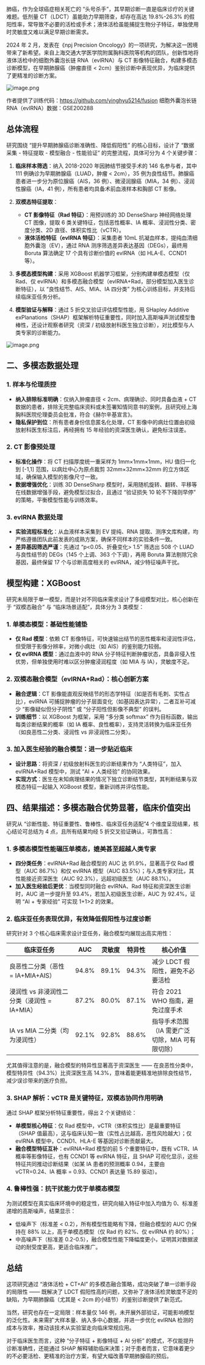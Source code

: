 肺癌，作为全球癌症相关死亡的 “头号杀手”，其早期诊断一直是临床诊疗的关键难题。低剂量 CT（LDCT）虽能助力早期筛查，却存在高达 19.8%-26.3% 的假阳性率，常导致不必要的活检或手术；液体活检虽能捕捉生物分子特征，单独使用时灵敏度又难以满足早期诊断需求。

2024 年 2 月，发表在《npj Precision Oncology》的一项研究，为解决这一困境带来了新希望。来自上海交通大学医学院附属胸科医院等机构的团队，创新性地将液体活检中的细胞外囊泡长链 RNA（evlRNA）与 CT 影像特征融合，构建多模态诊断模型，在早期肺腺癌（肿瘤直径 < 2cm）鉴别诊断中表现优异，为临床提供了更精准的诊断方案。

![image.png](https://s2.loli.net/2025/08/29/NhabSwyrUDgBTxO.png)

作者提供了训练代码：https://github.com/yinghyu5214/fusion
细胞外囊泡长链 RNA（evlRNA）数据：GSE200288
## 总体流程

研究围绕 “提升早期肺腺癌诊断准确性、降低假阳性” 的核心目标，设计了 “数据采集 - 特征提取 - 模型融合 - 性能验证” 的完整流程，具体可分为 4 个关键步骤：

1. **临床样本筛选**：纳入 2018-2020 年因肺结节接受手术的 146 名参与者，其中 111 例确诊为早期肺腺癌（LUAD，肿瘤 < 2cm），35 例为良性结节。肺腺癌患者进一步分为原位腺癌（AIS，36 例）、微浸润腺癌（MIA，34 例）、浸润性腺癌（IA，41 例），所有患者均具备术前血液样本和胸部 CT 影像。
    
2. **双模态特征提取**：
    
    - **CT 影像特征（Rad 特征）**：用预训练的 3D DenseSharp 神经网络处理 CT 图像，提取 6 类关键特征，包括恶性概率、IA 概率、浸润性分类、密度分类、2D 直径、体积实性比（vCTR）。
    - **液体活检特征（evlRNA 特征）**：采集患者 10mL 抗凝血样本，提纯血清细胞外囊泡（EV），通过 RNA 测序筛选差异表达基因（DEGs），最终用 Boruta 算法确定 17 个具有诊断价值的 evlRNA（如 HLA-E、CCND1 等）。
3. **多模态模型构建**：采用 XGBoost 机器学习框架，分别构建单模态模型（仅 Rad、仅 evlRNA）和多模态融合模型（evlRNA+Rad，部分模型加入医生诊断特征），以 “良性结节、AIS、MIA、IA 四分类” 为核心训练目标，并支持后续临床亚任务分析。
    
4. **模型验证与解释**：通过 5 折交叉验证评估模型性能，用 SHapley Additive exPlanations（SHAP）框架解析特征重要性，同时加入高斯噪声测试模型鲁棒性，还设计观察者研究（资深 / 初级放射科医生独立诊断），对比模型与人类专家的诊断能力。

![image.png](https://s2.loli.net/2025/08/29/lUK2NEfMPQp1dvq.png)


## 二、多模态数据处理

### 1. 样本与伦理质控

- **纳入排除标准明确**：仅纳入肿瘤直径 < 2cm、病理确诊、同时具备血液 + CT 数据的患者，排除无完整临床资料或未签署知情同意书的案例，且研究经上海胸科医院伦理委员会批准，符合《赫尔辛基宣言》。
- **隐私保护到位**：所有患者身份信息匿名化处理，CT 影像中的病灶位置由初级放射科医生标注后，再经拥有 15 年经验的资深医生确认，避免标注误差。

### 2. CT 影像预处理

- **标准化操作**：将 CT 扫描厚度统一重采样为 1mm×1mm×1mm，HU 值归一化到 [-1,1] 范围，以病灶中心为原点裁剪 32mm×32mm×32mm 的立方体区域，确保输入模型的影像尺寸一致。
- **数据增强优化**：训练 3D DenseSharp 模型时，采用随机旋转、翻转、平移等在线数据增强手段，避免模型过拟合，且通过 “验证损失 10 轮不下降则早停” 的策略，平衡模型性能与训练效率。

### 3. evlRNA 数据处理

- **实验流程标准化**：从血液样本采集到 EV 提纯、RNA 提取、测序文库构建，均严格遵循团队此前发表的成熟方案，确保不同样本的实验条件一致。
- **差异基因筛选严谨**：先通过 “p<0.05、折叠变化> 1.5” 筛选出 508 个 LUAD 与良性结节的 DEGs（145 个上调、363 个下调），再用 Boruta 算法剔除冗余基因，最终保留 17 个与诊断高度相关的 evlRNA，减少特征噪声干扰。

## 模型构建：XGBoost 

研究未局限于单一模型，而是针对不同临床需求设计了多组模型对比，核心创新在于 “双模态融合” 与 “临床场景适配”，具体分为 3 类模型：

### 1. 单模态模型：基础性能铺垫

- **仅 Rad 模型**：依赖 CT 影像特征，可快速输出结节的恶性概率和浸润性评估，但受限于影像分辨率，对微小病灶（如 AIS）的鉴别能力较弱。
- **仅 evlRNA 模型**：通过血液中的 RNA 分子特征判断肿瘤状态，具备非侵入性优势，但单独使用时难以区分肿瘤浸润程度（如 MIA 与 IA），灵敏度不足。

### 2. 双模态融合模型（evlRNA+Rad）：核心创新方案

- **融合逻辑**：CT 影像能直观反映结节的形态学特征（如是否有毛刺、实性占比），evlRNA 可捕捉肿瘤的分子层面变化（如基因表达异常），二者互补可减少 “影像疑似但分子阴性” 或 “分子阳性但影像不典型” 的误判。
- **训练细节**：以 XGBoost 为框架，采用 “多分类 softmax” 作为目标函数，输出每类诊断结果的概率（如 IA 概率、良性概率），支持灵活转换为临床亚任务（如良恶性二分类、浸润性 vs 非浸润性二分类）。

### 3. 加入医生经验的融合模型：进一步贴近临床

- **设计思路**：将资深 / 初级放射科医生的诊断结果作为 “人类特征”，加入 evlRNA+Rad 模型中，测试 “AI + 人类经验” 的协同效果。
- **实现方式**：医生在未知病理结果的情况下独立诊断结节类型，其判断结果与双模态特征一起输入 XGBoost 模型，重新训练并评估性能。

## 四、结果描述：多模态融合优势显著，临床价值突出

研究从 “诊断性能、特征重要性、鲁棒性、临床亚任务适配”4 个维度呈现结果，核心结论可总结为 4 点，且所有结果均经 5 折交叉验证确认，可靠性高：

### 1. 多模态模型性能碾压单模态，媲美甚至超越人类专家

- **四分类任务**：evlRNA+Rad 融合模型的 AUC 达 91.9%，显著高于仅 Rad 模型（AUC 86.7%）和仅 evlRNA 模型（AUC 83.5%）；与人类专家对比，其性能接近资深医生（AUC 92.3%），远超初级医生（AUC 88.1%）。
- **加入医生经验后更优**：当模型同时融合 evlRNA、Rad 特征和资深医生诊断时，AUC 进一步提升至 93.4%，若加入初级医生诊断，AUC 为 92.4%，证明 “AI + 专家经验” 可实现 1+1>2 的效果。

### 2. 临床亚任务表现优异，有效降低假阳性与过度诊断

研究针对 3 个核心临床需求设计亚任务，融合模型均展现出高实用性：

| 临床亚任务                        | AUC   | 灵敏度   | 特异性   | 核心价值                        |
| ---------------------------- | ----- | ----- | ----- | --------------------------- |
| 良恶性二分类（恶性 = IA+MIA+AIS）      | 94.8% | 89.1% | 94.3% | 减少 LDCT 假阳性，避免不必要活检         |
| 浸润性 vs 非浸润性二分类（浸润性 = IA+MIA） | 87.2% | 80.0% | 87.1% | 符合 2021 WHO 指南，避免过度手术       |
| IA vs MIA 二分类（均为浸润性）         | 92.1% | 92.8% | 88.6% | 指导手术范围（IA 需更广泛切除，MIA 可有限切除） |

尤其值得注意的是，融合模型的特异性显著高于资深医生 —— 在良恶性分类中，模型特异性（94.3%）比资深医生高 14.3%，意味着能更精准地排除良性结节，减少误诊带来的医疗负担。

### 3. SHAP 解析：vCTR 是关键特征，双模态协同作用明确

通过 SHAP 框架分析特征重要性，得出 2 个关键结论：

- **单模型核心特征**：仅 Rad 模型中，vCTR（体积实性比）是最重要特征（SHAP 值最高），这与临床认知一致（实性占比越高，恶性风险越大）；仅 evlRNA 模型中，CCND1、HLA-E 等基因对诊断贡献最大。
- **融合模型特征互补**：evlRNA+Rad 模型的前 5 个重要特征中，既有 vCTR、IA 概率等影像特征，也有 CCND1 等 evlRNA 特征，且 SHAP 可视化显示，这些特征共同推动诊断结果（如某 IA 患者的预测概率 0.94，主要由 vCTR=0.24、IA 概率 = 0.93、CCND1 表达量 15.89 驱动）。

### 4. 鲁棒性强：抗干扰能力优于单模态模型

为测试模型在真实临床环境中的稳定性，研究向输入特征中加入均值为 0、标准差递增的高斯噪声，结果显示：

- 低噪声下（标准差 < 0.2），所有模型性能略有下降，但融合模型的 AUC 仍保持在 88% 以上，高于单模态模型（仅 Rad 约 82%、仅 evlRNA 约 80%）；
- 中高噪声下（标准差 0.2-0.5），融合模型性能下降幅度更小，证明其对数据波动的耐受度更高，更适合临床推广。

## 总结
这项研究通过 “液体活检 + CT+AI” 的多模态融合策略，成功突破了单一诊断手段的局限性 —— 既解决了 LDCT 假阳性高的问题，又弥补了液体活检灵敏度不足的缺陷，为早期肺腺癌（尤其是 < 2cm 的小结节）的鉴别诊断提供了新范式。

当然，研究也存在一定局限：样本量仅 146 例，未开展外部验证，可能影响模型的泛化性。未来需扩大样本量、纳入多中心数据，并进一步优化 evlRNA 检测的成本与效率，推动该技术从实验室走向临床常规应用。

对于临床医生而言，这种 “分子特征 + 影像特征 + AI 分析” 的模式，不仅能提升诊断准确性，还能通过 SHAP 解释辅助临床决策；对于患者而言，它意味着更少的不必要活检、更精准的治疗方案，有望大幅改善早期肺腺癌的预后。
